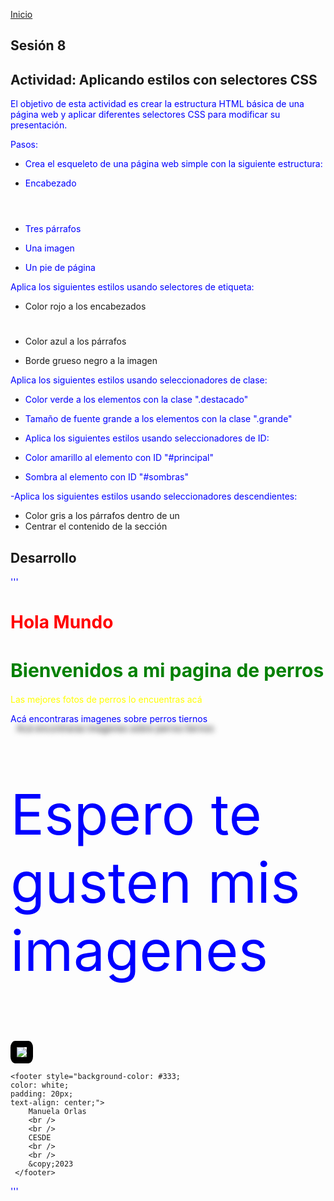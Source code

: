 <!-- No borrar o modificar -->
[Inicio](./index.md)

## Sesión 8 

## Actividad: Aplicando estilos con selectores CSS
El objetivo de esta actividad es crear la estructura HTML básica de una página web y aplicar diferentes selectores CSS para modificar su presentación.

Pasos:

- Crea el esqueleto de una página web simple con la siguiente estructura:

- Encabezado <header>
- Tres párrafos <p>
- Una imagen <img>
- Un pie de página <footer>

Aplica los siguientes estilos usando selectores de etiqueta:

- Color rojo a los encabezados <h1>
- Color azul a los párrafos <p>
- Borde grueso negro a la imagen <img>

Aplica los siguientes estilos usando seleccionadores de clase:

- Color verde a los elementos con la clase ".destacado"
- Tamaño de fuente grande a los elementos con la clase ".grande"
- Aplica los siguientes estilos usando seleccionadores de ID:

- Color amarillo al elemento con ID "#principal"
- Sombra al elemento con ID "#sombras"

-Aplica los siguientes estilos usando seleccionadores descendientes:

- Color gris a los párrafos dentro de un <div>
- Centrar el contenido de la sección <section>

## Desarrollo 

'''

<!DOCTYPE html>
<html lang="en">
<head>
    <meta charset="UTF-8">
    <meta name="viewport" content="width=device-width, initial-scale=1.0">
    <title>Mi pagina web</title>
    <style>
        h1{
            color: red;
        }
        p{
            color: blue;
        }
        .destacado {
      font-size: 30px;
      color: green;
    }
    .grande{
        font-size: 90px;
    }
    #principal{
        color: yellow;
    }
    #sombras{
        text-shadow: 10px 15px 10px black;
    }
    </style>
</head>
<body>
    <h1>Hola Mundo</h1>
    <h1 class="destacado">Bienvenidos a mi pagina de perros</h1>
    <p id="principal">Las mejores fotos de perros lo encuentras acá</p>
    <p id="sombras">Acá encontraras imagenes sobre perros tiernos</p>
    <p class="grande">Espero te gusten mis imagenes</p>
    <img src="Img/original.jpg" style="border: 10px solid black; border-radius: 20% / 30%;">

    <footer style="background-color: #333;
    color: white;
    padding: 20px;
    text-align: center;">
        Manuela Orlas
        <br />
        <br />
        CESDE
        <br />
        <br />
        &copy;2023
     </footer>
</body>
</html>

'''
<!-- Su documentación aquí -->






